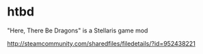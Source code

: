 # htbd

"Here, There Be Dragons" is a Stellaris game mod

http://steamcommunity.com/sharedfiles/filedetails/?id=952438221

